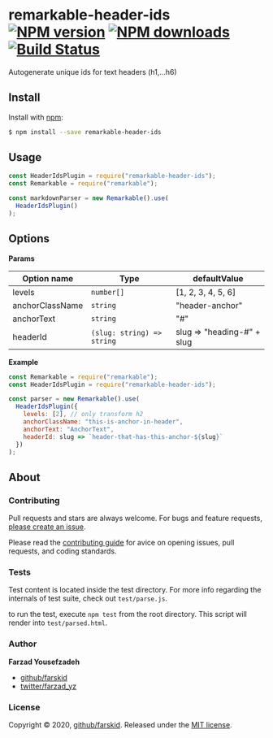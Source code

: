 # remarkable-header-ids [![NPM version](https://img.shields.io/npm/v/remarkable-header-ids.svg?style=flat)](https://www.npmjs.com/package/remarkable-header-ids) [![NPM downloads](https://img.shields.io/npm/dm/remarkable-header-ids.svg?style=flat)](https://npmjs.org/package/remarkable-header-ids) [![Build Status](https://img.shields.io/travis/doowb/remarkable-header-ids.svg?style=flat)](https://travis-ci.org/doowb/remarkable-header-ids)

Autogenerate unique ids for text headers (h1,...h6)

## Install

Install with [npm](https://www.npmjs.com/):

```sh
$ npm install --save remarkable-header-ids
```

## Usage

```js
const HeaderIdsPlugin = require("remarkable-header-ids");
const Remarkable = require("remarkable");

const markdownParser = new Remarkable().use(
  HeaderIdsPlugin()
);
```

## Options

**Params**

| Option name     | Type                       | defaultValue               |
| --------------- | -------------------------- | -------------------------- |
| levels          | `number[]`                 | [1, 2, 3, 4, 5, 6]         |
| anchorClassName | `string`                   | "header-anchor"            |
| anchorText      | `string`                   | "#"                        |
| headerId        | `(slug: string) => string` | slug => "heading-#" + slug |

**Example**

```js
const Remarkable = require("remarkable");
const HeaderIdsPlugin = require("remarkable-header-ids");

const parser = new Remarkable().use(
  HeaderIdsPlugin({
    levels: [2], // only transform h2
    anchorClassName: "this-is-anchor-in-header",
    anchorText: "AnchorText",
    headerId: slug => `header-that-has-this-anchor-${slug}`
  })
);
```

## About

### Contributing

Pull requests and stars are always welcome. For bugs and feature requests, [please create an issue](../../issues/new).

Please read the [contributing guide](contributing.md) for avice on opening issues, pull requests, and coding standards.

### Tests

Test content is located inside the test directory. For more info regarding the internals of test suite, check out `test/parse.js`.

to run the test, execute `npm test` from the root directory. This script will render into `test/parsed.html`.

### Author

**Farzad Yousefzadeh**

- [github/farskid](https://github.com/farskid)
- [twitter/farzad_yz](http://twitter.com/farzad_yz)

### License

Copyright © 2020, [github/farskid](https://github.com/farskid).
Released under the [MIT license](https://github.com/doowb/remarkable-mentions/blob/master/LICENSE).
